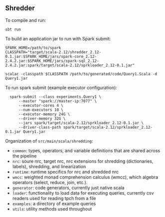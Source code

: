 ## Shredder

To compile and run:
```
sbt run
```

To build an application jar to run with Spark submit:
```
SPARK_HOME=/path/to/spark
CLASSPATH="target/scala-2.12/shredder_2.12-0.1.jar:$SPARK_HOME/jars/spark-core_2.12-2.4.2.jar:$SPARK_HOME/jars/spark-sql_2.12-2.4.2.jar:spark/target/scala-2.12/sprkloader_2.12-0.1.jar"

scalac -classpath $CLASSPATH /path/to/generated/code/Query1.Scala -d Query1.jar
```

To run spark submit (example executor configuration):
```
  spark-submit --class experiments.Query1 \
      --master "spark://master-ip:7077" \
      --executor-cores 4 \
      --num-executors 10 \
      --executor-memory 24G \
      --driver-memory 32G \
      --jars spark/target/scala-2.12/sprkloader_2.12-0.1.jar \
      --driver-class-path spark/target/scala-2.12/sprkloader_2.12-0.1.jar Query1.jar
```


Organization of `src/main/scala/shredding`:
* `common`: types, operators, and variable definitions that are shared across the pipeline
* `nrc`: soure nrc, target nrc, nrc extensions for shredding (dictionaries, labels), shredding, and linearization  
* `runtime`: runtime specifics for nrc and shredded nrc 
* `wmcc`: weighted monad comprehension calculus (wmcc), which algebra operators (select, reduce, join, etc.).
* `generator`: code generators, currently just native scala
* `loader`: functionality to load data for executing queries, currently csv readers used for reading tpch from a file
* `examples`: a directory of example queries 
* `utils`: utility methods used throughout
